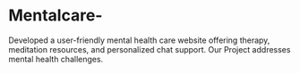 # Mentalcare-
Developed a user-friendly mental health care website offering therapy, meditation resources, and personalized chat support. Our Project addresses mental health challenges. 
